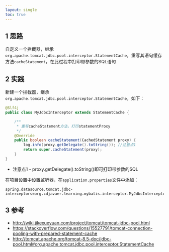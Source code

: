 ```yaml
---
layout: single
toc: true
---
```


## 1 思路

自定义一个拦截器，继承`org.apache.tomcat.jdbc.pool.interceptor.StatementCache`，重写其语句缓存方法`cacheStatement`，在此过程中打印带参数的SQL语句

## 2 实践

新建一个拦截器，继承`org.apache.tomcat.jdbc.pool.interceptor.StatementCache`，如下：

```java
@Slf4j
public class MyJdbcInterceptor extends StatementCache {

    /**
     * 重写cacheStatement方法，打印statementProxy
     */
    @Override
    public boolean cacheStatement(CachedStatement proxy) {
        log.info(proxy.getDelegate().toString()); //注意点1
        return super.cacheStatement(proxy);
    }
}
```

- 注意点1 - proxy.getDelegate().toString()即可打印带参数的SQL

在项目设置中设置监听器，在`application.properties`文件中添加：

```properties
spring.datasource.tomcat.jdbc-interceptors=org.cdjavaer.learning.mybatis.interceptor.MyJdbcInterceptor
```

## 3 参考

- http://wiki.jikexueyuan.com/project/tomcat/tomcat-jdbc-pool.html
- https://stackoverflow.com/questions/15527791/tomcat-connection-pooling-with-prepared-statement-cache
- http://tomcat.apache.org/tomcat-8.5-doc/jdbc-pool.html#org.apache.tomcat.jdbc.pool.interceptor.StatementCache

